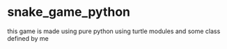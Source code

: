 # snake_game_python
this game is made using pure python using turtle modules and some class defined by me 
